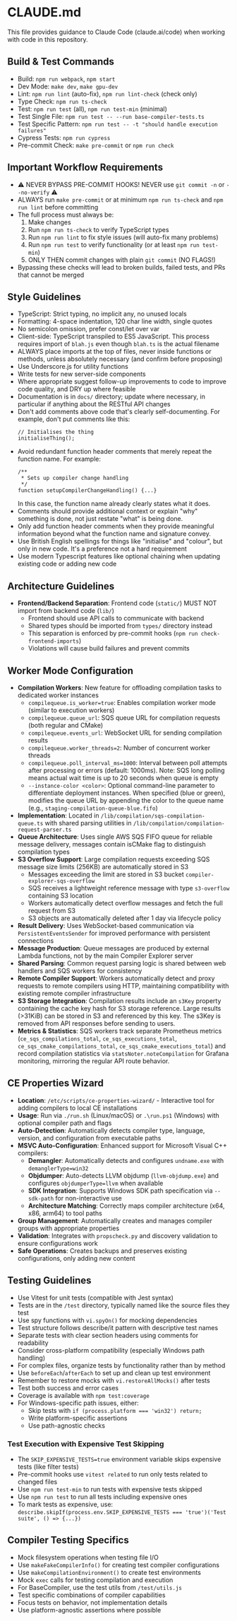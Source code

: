 # CLAUDE.md

This file provides guidance to Claude Code (claude.ai/code) when working with code in this repository.

## Build & Test Commands
- Build: `npm run webpack`, `npm start`
- Dev Mode: `make dev`, `make gpu-dev`
- Lint: `npm run lint` (auto-fix), `npm run lint-check` (check only)
- Type Check: `npm run ts-check`
- Test: `npm run test` (all), `npm run test-min` (minimal)
- Test Single File: `npm run test -- --run base-compiler-tests.ts`
- Test Specific Pattern: `npm run test -- -t "should handle execution failures"`
- Cypress Tests: `npm run cypress`
- Pre-commit Check: `make pre-commit` or `npm run check`

## Important Workflow Requirements
- ⚠️ NEVER BYPASS PRE-COMMIT HOOKS! NEVER use `git commit -n` or `--no-verify` ⚠️
- ALWAYS run `make pre-commit` or at minimum `npm run ts-check` and `npm run lint` before committing
- The full process must always be:
  1. Make changes
  2. Run `npm run ts-check` to verify TypeScript types
  3. Run `npm run lint` to fix style issues (will auto-fix many problems)
  4. Run `npm run test` to verify functionality (or at least `npm run test-min`)
  5. ONLY THEN commit changes with plain `git commit` (NO FLAGS!)
- Bypassing these checks will lead to broken builds, failed tests, and PRs that cannot be merged

## Style Guidelines
- TypeScript: Strict typing, no implicit any, no unused locals
- Formatting: 4-space indentation, 120 char line width, single quotes
- No semicolon omission, prefer const/let over var
- Client-side: TypeScript transpiled to ES5 JavaScript. This process requires import of `blah.js` even though `blah.ts` is the actual filename
- ALWAYS place imports at the top of files, never inside functions or methods, unless absolutely necessary (and confirm before proposing)
- Use Underscore.js for utility functions
- Write tests for new server-side components
- Where appropriate suggest follow-up improvements to code to improve code quality, and DRY up where feasible
- Documentation is in `docs/` directory; update where necessary, in particular if anything about the RESTful API changes
- Don't add comments above code that's clearly self-documenting. For example, don't put comments like this:
  ```
  // Initialises the thing
  initialiseThing();
  ```
- Avoid redundant function header comments that merely repeat the function name. For example:
  ```
  /**
   * Sets up compiler change handling
   */
  function setupCompilerChangeHandling() {...}
  ```
  In this case, the function name already clearly states what it does.
- Comments should provide additional context or explain "why" something is done, not just restate "what" is being done.
- Only add function header comments when they provide meaningful information beyond what the function name and signature convey.
- Use British English spellings for things like "initialise" and "colour", but only in new code. It's a preference not a hard requirement
- Use modern Typescript features like optional chaining when updating existing code or adding new code

## Architecture Guidelines
- **Frontend/Backend Separation**: Frontend code (`static/`) MUST NOT import from backend code (`lib/`)
  - Frontend should use API calls to communicate with backend
  - Shared types should be imported from `types/` directory instead
  - This separation is enforced by pre-commit hooks (`npm run check-frontend-imports`)
  - Violations will cause build failures and prevent commits

## Worker Mode Configuration
- **Compilation Workers**: New feature for offloading compilation tasks to dedicated worker instances
  - `compilequeue.is_worker=true`: Enables compilation worker mode (similar to execution workers)
  - `compilequeue.queue_url`: SQS queue URL for compilation requests (both regular and CMake)
  - `compilequeue.events_url`: WebSocket URL for sending compilation results
  - `compilequeue.worker_threads=2`: Number of concurrent worker threads
  - `compilequeue.poll_interval_ms=1000`: Interval between poll attempts after processing or errors (default: 1000ms). Note: SQS long polling means actual wait time is up to 20 seconds when queue is empty
  - `--instance-color <color>`: Optional command-line parameter to differentiate deployment instances. When specified (blue or green), modifies the queue URL by appending the color to the queue name (e.g., `staging-compilation-queue-blue.fifo`)
- **Implementation**: Located in `/lib/compilation/sqs-compilation-queue.ts` with shared parsing utilities in `/lib/compilation/compilation-request-parser.ts`
- **Queue Architecture**: Uses single AWS SQS FIFO queue for reliable message delivery, messages contain isCMake flag to distinguish compilation types
- **S3 Overflow Support**: Large compilation requests exceeding SQS message size limits (256KB) are automatically stored in S3
  - Messages exceeding the limit are stored in S3 bucket `compiler-explorer-sqs-overflow`
  - SQS receives a lightweight reference message with type `s3-overflow` containing S3 location
  - Workers automatically detect overflow messages and fetch the full request from S3
  - S3 objects are automatically deleted after 1 day via lifecycle policy
- **Result Delivery**: Uses WebSocket-based communication via `PersistentEventsSender` for improved performance with persistent connections
- **Message Production**: Queue messages are produced by external Lambda functions, not by the main Compiler Explorer server
- **Shared Parsing**: Common request parsing logic is shared between web handlers and SQS workers for consistency
- **Remote Compiler Support**: Workers automatically detect and proxy requests to remote compilers using HTTP, maintaining compatibility with existing remote compiler infrastructure
- **S3 Storage Integration**: Compilation results include an `s3Key` property containing the cache key hash for S3 storage reference. Large results (>31KiB) can be stored in S3 and referenced by this key. The s3Key is removed from API responses before sending to users.
- **Metrics & Statistics**: SQS workers track separate Prometheus metrics (`ce_sqs_compilations_total`, `ce_sqs_executions_total`, `ce_sqs_cmake_compilations_total`, `ce_sqs_cmake_executions_total`) and record compilation statistics via `statsNoter.noteCompilation` for Grafana monitoring, mirroring the regular API route behavior.

## CE Properties Wizard
- **Location**: `/etc/scripts/ce-properties-wizard/` - Interactive tool for adding compilers to local CE installations
- **Usage**: Run via `./run.sh` (Linux/macOS) or `.\run.ps1` (Windows) with optional compiler path and flags
- **Auto-Detection**: Automatically detects compiler type, language, version, and configuration from executable paths
- **MSVC Auto-Configuration**: Enhanced support for Microsoft Visual C++ compilers:
  - **Demangler**: Automatically detects and configures `undname.exe` with `demanglerType=win32`
  - **Objdumper**: Auto-detects LLVM objdump (`llvm-objdump.exe`) and configures `objdumperType=llvm` when available
  - **SDK Integration**: Supports Windows SDK path specification via `--sdk-path` for non-interactive use
  - **Architecture Matching**: Correctly maps compiler architecture (x64, x86, arm64) to tool paths
- **Group Management**: Automatically creates and manages compiler groups with appropriate properties
- **Validation**: Integrates with `propscheck.py` and discovery validation to ensure configurations work
- **Safe Operations**: Creates backups and preserves existing configurations, only adding new content

## Testing Guidelines
- Use Vitest for unit tests (compatible with Jest syntax)
- Tests are in the `/test` directory, typically named like the source files they test
- Use spy functions with `vi.spyOn()` for mocking dependencies
- Test structure follows describe/it pattern with descriptive test names
- Separate tests with clear section headers using comments for readability
- Consider cross-platform compatibility (especially Windows path handling)
- For complex files, organize tests by functionality rather than by method
- Use `beforeEach`/`afterEach` to set up and clean up test environment
- Remember to restore mocks with `vi.restoreAllMocks()` after tests
- Test both success and error cases
- Coverage is available with `npm test:coverage`
- For Windows-specific path issues, either:
  - Skip tests with `if (process.platform === 'win32') return;`
  - Write platform-specific assertions
  - Use path-agnostic checks

### Test Execution with Expensive Test Skipping
- The `SKIP_EXPENSIVE_TESTS=true` environment variable skips expensive tests (like filter tests)
- Pre-commit hooks use `vitest related` to run only tests related to changed files
- Use `npm run test-min` to run tests with expensive tests skipped
- Use `npm run test` to run all tests including expensive ones
- To mark tests as expensive, use: `describe.skipIf(process.env.SKIP_EXPENSIVE_TESTS === 'true')('Test suite', () => {...})`

## Compiler Testing Specifics
- Mock filesystem operations when testing file I/O
- Use `makeFakeCompilerInfo()` for creating test compiler configurations
- Use `makeCompilationEnvironment()` to create test environments
- Mock `exec` calls for testing compilation and execution
- For BaseCompiler, use the test utils from `/test/utils.js`
- Test specific combinations of compiler capabilities
- Focus tests on behavior, not implementation details
- Use platform-agnostic assertions where possible
